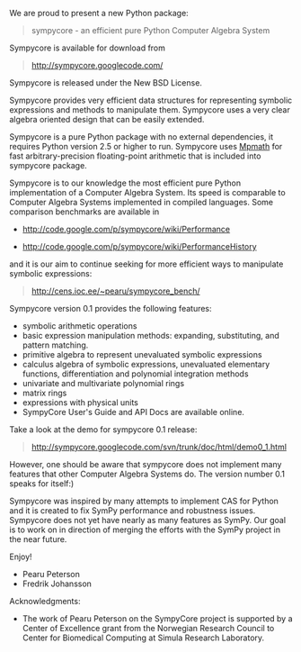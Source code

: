 We are proud to present a new Python package:

> sympycore - an efficient pure Python Computer Algebra System

Sympycore is available for download from

> http://sympycore.googlecode.com/

Sympycore is released under the New BSD License.

Sympycore provides very efficient data structures for representing
symbolic expressions and methods to manipulate them. Sympycore uses
a very clear algebra oriented design that can be easily extended.

Sympycore is a pure Python package with no external dependencies,
it requires Python version 2.5 or higher to run. Sympycore uses
[Mpmath](http://mpmath.googlecode.com) for fast arbitrary-precision
floating-point arithmetic that is included into sympycore package.

Sympycore is to our knowledge the most efficient pure Python
implementation of a Computer Algebra System. Its speed is comparable
to Computer Algebra Systems implemented in compiled languages. Some
comparison benchmarks are available in

  * http://code.google.com/p/sympycore/wiki/Performance

  * http://code.google.com/p/sympycore/wiki/PerformanceHistory

and it is our aim to continue seeking for more efficient ways
to manipulate symbolic expressions:

> http://cens.ioc.ee/~pearu/sympycore_bench/

Sympycore version 0.1 provides the following features:

  * symbolic arithmetic operations
  * basic expression manipulation methods: expanding, substituting, and pattern matching.
  * primitive algebra to represent unevaluated symbolic expressions
  * calculus algebra of symbolic expressions, unevaluated elementary functions, differentiation and polynomial integration methods
  * univariate and multivariate polynomial rings
  * matrix rings
  * expressions with physical units
  * SympyCore User's Guide and API Docs are available online.

Take a look at the demo for sympycore 0.1 release:

> http://sympycore.googlecode.com/svn/trunk/doc/html/demo0_1.html

However, one should be aware that sympycore does not implement many
features that other Computer Algebra Systems do. The version number 0.1
speaks for itself:)

Sympycore was inspired by many attempts to implement CAS for Python and it is created to fix SymPy performance and robustness issues. Sympycore does not yet have nearly as many features as SymPy. Our goal is to work on in direction of merging the efforts with the SymPy project in the near future.

Enjoy!

  * Pearu Peterson
  * Fredrik Johansson

Acknowledgments:

  * The work of Pearu Peterson on the SympyCore project is supported by a Center of Excellence grant from the Norwegian Research Council to Center for Biomedical Computing at Simula Research Laboratory.